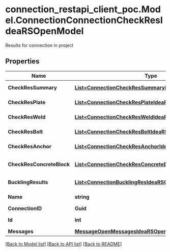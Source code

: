 # connection_restapi_client_poc.Model.ConnectionConnectionCheckResIdeaRSOpenModel
Results for connection in project

## Properties

Name | Type | Description | Notes
------------ | ------------- | ------------- | -------------
**CheckResSummary** | [**List&lt;ConnectionCheckResSummaryIdeaRSOpenModel&gt;**](ConnectionCheckResSummaryIdeaRSOpenModel.md) | List of CheckResSummary | [optional] 
**CheckResPlate** | [**List&lt;ConnectionCheckResPlateIdeaRSOpenModel&gt;**](ConnectionCheckResPlateIdeaRSOpenModel.md) | List of check results for plates | [optional] 
**CheckResWeld** | [**List&lt;ConnectionCheckResWeldIdeaRSOpenModel&gt;**](ConnectionCheckResWeldIdeaRSOpenModel.md) | List of check results for welds | [optional] 
**CheckResBolt** | [**List&lt;ConnectionCheckResBoltIdeaRSOpenModel&gt;**](ConnectionCheckResBoltIdeaRSOpenModel.md) | List of check results for bolts | [optional] 
**CheckResAnchor** | [**List&lt;ConnectionCheckResAnchorIdeaRSOpenModel&gt;**](ConnectionCheckResAnchorIdeaRSOpenModel.md) | List of check results for anchors | [optional] 
**CheckResConcreteBlock** | [**List&lt;ConnectionCheckResConcreteBlockIdeaRSOpenModel&gt;**](ConnectionCheckResConcreteBlockIdeaRSOpenModel.md) | List of check results for concrete blocks | [optional] 
**BucklingResults** | [**List&lt;ConnectionBucklingResIdeaRSOpenModel&gt;**](ConnectionBucklingResIdeaRSOpenModel.md) | List of results of buckling analysis | [optional] 
**Name** | **string** | Name of connection | [optional] 
**ConnectionID** | **Guid** | Guid of connection | [optional] 
**Id** | **int** | Integer Id of connection | [optional] 
**Messages** | [**MessageOpenMessagesIdeaRSOpenModel**](MessageOpenMessagesIdeaRSOpenModel.md) |  | [optional] 

[[Back to Model list]](../README.md#documentation-for-models) [[Back to API list]](../README.md#documentation-for-api-endpoints) [[Back to README]](../README.md)

